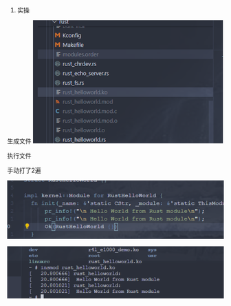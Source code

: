 
1. 实操

生成文件
![alt text](image-12.png)

执行文件

手动打了2遍

![alt text](image-14.png)

![alt text](image-13.png)
